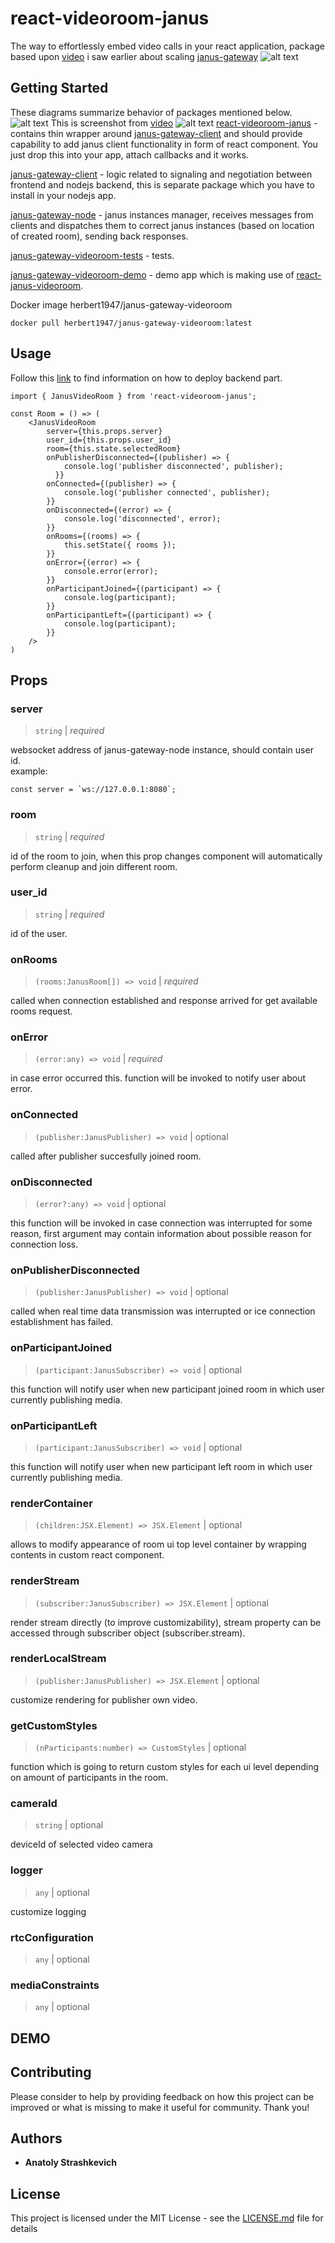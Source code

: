 # react-videoroom-janus
The way to effortlessly embed video calls in your react application, 
package based upon [video](https://www.youtube.com/watch?v=zxRwELmyWU0&t=1s) i saw earlier about scaling [janus-gateway](https://github.com/meetecho/janus-gateway)
![alt text](https://github.com/IG-88-2/react-janus-videoroom/blob/master/example.jpg?raw=true)
## Getting Started
These diagrams summarize behavior of packages mentioned below.
![alt text](https://github.com/IG-88-2/react-janus-videoroom/blob/master/xxx.png?raw=true)
This is screenshot from [video](https://www.youtube.com/watch?v=zxRwELmyWU0&t=1s)
![alt text](https://github.com/IG-88-2/react-janus-videoroom/blob/master/plan.jpg?raw=true)
[react-videoroom-janus](https://github.com/IG-88-2/react-videoroom-janus) - contains thin wrapper around
[janus-gateway-client](https://github.com/IG-88-2/janus-gateway-client) and should provide capability to
add janus client functionality in form of react component. You just drop this into your app, attach callbacks and it works.  

[janus-gateway-client](https://github.com/IG-88-2/janus-gateway-client) - logic related to signaling and negotiation between frontend
and nodejs backend, this is separate package which you have to install in your nodejs app.  

[janus-gateway-node](https://github.com/IG-88-2/janus-gateway-node) - janus instances manager, 
receives messages from clients and dispatches them to correct janus instances (based on location of created room), sending back responses.  

[janus-gateway-videoroom-tests](https://github.com/IG-88-2/janus-gateway-videoroom-tests) - tests.  

[janus-gateway-videoroom-demo](https://github.com/IG-88-2/janus-gateway-videoroom-demo) - demo app which is making use of
[react-janus-videoroom](https://github.com/IG-88-2/react-janus-videoroom).  

Docker image herbert1947/janus-gateway-videoroom
```
docker pull herbert1947/janus-gateway-videoroom:latest 
```
## Usage

Follow this [link](https://github.com/IG-88-2/janus-gateway-node) to find information on how to deploy backend part.  

```
import { JanusVideoRoom } from 'react-videoroom-janus';

const Room = () => (
    <JanusVideoRoom
        server={this.props.server}
        user_id={this.props.user_id}
        room={this.state.selectedRoom}
        onPublisherDisconnected={(publisher) => {			
            console.log('publisher disconnected', publisher);        
	      }}
        onConnected={(publisher) => {
            console.log('publisher connected', publisher);
        }}
        onDisconnected={(error) => {
            console.log('disconnected', error);
        }}
        onRooms={(rooms) => {
            this.setState({ rooms });
        }}
        onError={(error) => {
            console.error(error);
        }}
        onParticipantJoined={(participant) => {
            console.log(participant);
        }}
        onParticipantLeft={(participant) => {
            console.log(participant);
        }}
    />
)
```
## Props  

### server

> `string` | _required_

websocket address of janus-gateway-node instance, should contain user id.  
example:
```
const server = `ws://127.0.0.1:8080`;
```

### room

> `string` | _required_

id of the room to join, when this prop changes component will automatically perform cleanup
and join different room.  

### user_id

> `string` | _required_

id of the user.  

### onRooms

> `(rooms:JanusRoom[]) => void` | _required_

called when connection established and response arrived for get available rooms request.  

### onError

> `(error:any) => void` | _required_

in case error occurred this. function will be invoked to notify user about error.  

### onConnected

> `(publisher:JanusPublisher) => void` | optional

called after publisher succesfully joined room.  

### onDisconnected

> `(error?:any) => void` | optional

this function will be invoked in case connection was interrupted for some reason,
first argument may contain information about possible reason for connection loss.  

### onPublisherDisconnected

> `(publisher:JanusPublisher) => void` | optional

called when real time data transmission was interrupted or ice connection establishment has failed.  

### onParticipantJoined

> `(participant:JanusSubscriber) => void` | optional

this function will notify user when new participant joined room in which user currently publishing media.  

### onParticipantLeft

> `(participant:JanusSubscriber) => void` | optional

this function will notify user when new participant left room in which user currently publishing media.  

### renderContainer

> `(children:JSX.Element) => JSX.Element` | optional

allows to modify appearance of room ui top level container by wrapping contents in custom react component.  

### renderStream

> `(subscriber:JanusSubscriber) => JSX.Element` | optional

render stream directly (to improve customizability), stream property can be accessed through subscriber object (subscriber.stream).

### renderLocalStream

> `(publisher:JanusPublisher) => JSX.Element` | optional

customize rendering for publisher own video.  

### getCustomStyles

> `(nParticipants:number) => CustomStyles` | optional

function which is going to return custom styles for each ui level depending on amount of participants in the room.

### cameraId

> `string` | optional

deviceId of selected video camera

### logger

> `any` | optional

customize logging

### rtcConfiguration

> `any` | optional

### mediaConstraints

> `any` | optional

## DEMO

## Contributing
Please consider to help by providing feedback on how this project can be 
improved or what is missing to make it useful for community. Thank you!
## Authors

* **Anatoly Strashkevich**

## License

This project is licensed under the MIT License - see the [LICENSE.md](LICENSE.md) file for details
